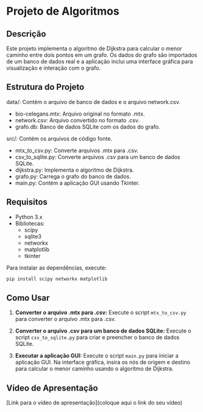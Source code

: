 Projeto de Algoritmos
=====================

Descrição
---------
Este projeto implementa o algoritmo de Dijkstra para calcular o menor caminho entre dois pontos em um grafo. Os dados do grafo são importados de um banco de dados real e a aplicação inclui uma interface gráfica para visualização e interação com o grafo.

Estrutura do Projeto
---------------------
data/: Contém o arquivo de banco de dados e o arquivo network.csv.
  - bio-celegans.mtx: Arquivo original no formato .mtx.
  - network.csv: Arquivo convertido no formato .csv.
  - grafo.db: Banco de dados SQLite com os dados do grafo.

src/: Contém os arquivos de código fonte.
  - mtx_to_csv.py: Converte arquivos .mtx para .csv.
  - csv_to_sqlite.py: Converte arquivos .csv para um banco de dados SQLite.
  - dijkstra.py: Implementa o algoritmo de Dijkstra.
  - grafo.py: Carrega o grafo do banco de dados.
  - main.py: Contém a aplicação GUI usando Tkinter.

Requisitos
----------
- Python 3.x
- Bibliotecas:
  - scipy
  - sqlite3
  - networkx
  - matplotlib
  - tkinter

Para instalar as dependências, execute:

```bash
pip install scipy networkx matplotlib
```
## Como Usar

1. **Converter o arquivo .mtx para .csv:**
   Execute o script `mtx_to_csv.py` para converter o arquivo .mtx para .csv.

2. **Converter o arquivo .csv para um banco de dados SQLite:**
   Execute o script `csv_to_sqlite.py` para criar e preencher o banco de dados SQLite.

3. **Executar a aplicação GUI:**
   Execute o script `main.py` para iniciar a aplicação GUI.
   Na interface gráfica, insira os nós de origem e destino para calcular o menor caminho usando o algoritmo de Dijkstra.

## Vídeo de Apresentação
[Link para o vídeo de apresentação](coloque aqui o link do seu vídeo)
